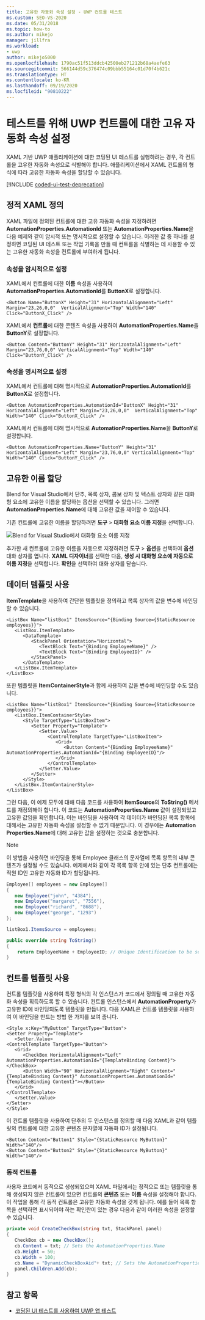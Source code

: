```yaml
---
title: 고유한 자동화 속성 설정 - UWP 컨트롤 테스트
ms.custom: SEO-VS-2020
ms.date: 05/31/2018
ms.topic: how-to
ms.author: mikejo
manager: jillfra
ms.workload:
- uwp
author: mikejo5000
ms.openlocfilehash: 1790ac51f513ddcb42500eb271212b68a4aefe63
ms.sourcegitcommit: 566144d59c376474c09bbb55164c01d70f4b621c
ms.translationtype: HT
ms.contentlocale: ko-KR
ms.lasthandoff: 09/19/2020
ms.locfileid: "90810222"
---
```

# <a name="set-a-unique-automation-property-for-uwp-controls-for-testing"></a>테스트를 위해 UWP 컨트롤에 대한 고유 자동화 속성 설정

XAML 기반 UWP 애플리케이션에 대한 코딩된 UI 테스트를 실행하려는 경우, 각 컨트롤을 고유한 자동화 속성으로 식별해야 합니다. 애플리케이션에서 XAML 컨트롤의 형식에 따라 고유한 자동화 속성을 할당할 수 있습니다.

[!INCLUDE [coded-ui-test-deprecation](includes/coded-ui-test-deprecation.md)]

## <a name="static-xaml-definition"></a>정적 XAML 정의

XAML 파일에 정의된 컨트롤에 대한 고유 자동화 속성을 지정하려면 **AutomationProperties.AutomationId** 또는 **AutomationProperties.Name**을 다음 예제와 같이 암시적 또는 명시적으로 설정할 수 있습니다. 이러한 값 중 하나를 설정하면 코딩된 UI 테스트 또는 작업 기록을 만들 때 컨트롤을 식별하는 데 사용할 수 있는 고유한 자동화 속성을 컨트롤에 부여하게 됩니다.

### <a name="set-the-property-implicitly"></a>속성을 암시적으로 설정

XAML에서 컨트롤에 대한 **이름** 속성을 사용하여 **AutomationProperties.AutomationId**를 **ButtonX**로 설정합니다.

```xaml
<Button Name="ButtonX" Height="31" HorizontalAlignment="Left" Margin="23,26,0,0"  VerticalAlignment="Top" Width="140" Click="ButtonX_Click" />
```

XAML에서 **컨트롤**에 대한 콘텐츠 속성을 사용하여 **AutomationProperties.Name**을 **ButtonY**로 설정합니다.

```xaml
<Button Content="ButtonY" Height="31" HorizontalAlignment="Left" Margin="23,76,0,0" VerticalAlignment="Top" Width="140" Click="ButtonY_Click" />
```

### <a name="set-the-property-explicitly"></a>속성을 명시적으로 설정

XAML에서 컨트롤에 대해 명시적으로 **AutomationProperties.AutomationId**를 **ButtonX**로 설정합니다.

```xaml
<Button AutomationProperties.AutomationId="ButtonX" Height="31" HorizontalAlignment="Left" Margin="23,26,0,0"  VerticalAlignment="Top" Width="140" Click="ButtonX_Click" />
```

XAML에서 컨트롤에 대해 명시적으로 **AutomationProperties.Name**을 **ButtonY**로 설정합니다.

```xaml
<Button AutomationProperties.Name="ButtonY" Height="31" HorizontalAlignment="Left" Margin="23,76,0,0" VerticalAlignment="Top" Width="140" Click="ButtonY_Click" />
```

## <a name="assign-unique-names"></a>고유한 이름 할당

Blend for Visual Studio에서 단추, 목록 상자, 콤보 상자 및 텍스트 상자와 같은 대화형 요소에 고유한 이름을 할당하는 옵션을 선택할 수 있습니다. 그러면 **AutomationProperties.Name**에 대해 고유한 값을 제어할 수 있습니다.

기존 컨트롤에 고유한 이름을 할당하려면 **도구** > **대화형 요소 이름 지정**을 선택합니다.

![Blend for Visual Studio에서 대화형 요소 이름 지정](../test/media/cuit_windowsstoreproperty_blend_1.png)

추가한 새 컨트롤에 고유한 이름을 자동으로 지정하려면 **도구** > **옵션**을 선택하여 **옵션** 대화 상자를 엽니다. **XAML 디자이너**를 선택한 다음, **생성 시 대화형 요소에 자동으로 이름 지정**을 선택합니다. **확인**을 선택하여 대화 상자를 닫습니다.

## <a name="use-a-data-template"></a>데이터 템플릿 사용

**ItemTemplate**을 사용하여 간단한 템플릿을 정의하고 목록 상자의 값을 변수에 바인딩할 수 있습니다.

```xaml
<ListBox Name="listBox1" ItemsSource="{Binding Source={StaticResource employees}}">
   <ListBox.ItemTemplate>
      <DataTemplate>
         <StackPanel Orientation="Horizontal">
            <TextBlock Text="{Binding EmployeeName}" />
            <TextBlock Text="{Binding EmployeeID}" />
         </StackPanel>
      </DataTemplate>
   </ListBox.ItemTemplate>
</ListBox>
```

또한 템플릿을 **ItemContainerStyle**과 함께 사용하여 값을 변수에 바인딩할 수도 있습니다.

```xaml
<ListBox Name="listBox1" ItemsSource="{Binding Source={StaticResource employees}}">
   <ListBox.ItemContainerStyle>
      <Style TargetType="ListBoxItem">
         <Setter Property="Template">
            <Setter.Value>
               <ControlTemplate TargetType="ListBoxItem">
                  <Grid>
                     <Button Content="{Binding EmployeeName}" AutomationProperties.AutomationId="{Binding EmployeeID}"/>
                  </Grid>
               </ControlTemplate>
            </Setter.Value>
         </Setter>
      </Style>
   </ListBox.ItemContainerStyle>
</ListBox>
```

그런 다음, 이 예제 모두에 대해 다음 코드를 사용하여 **ItemSource**의 **ToString()** 메서드를 재정의해야 합니다. 이 코드는 **AutomationProperties.Name** 값이 설정되었고 고유한 값임을 확인합니다. 이는 바인딩을 사용하여 각 데이터가 바인딩된 목록 항목에 대해서는 고유한 자동화 속성을 설정할 수 없기 때문입니다. 이 경우에는 **Automation Properties.Name**에 대해 고유한 값을 설정하는 것으로 충분합니다.

> [!NOTE]
> 이 방법을 사용하면 바인딩을 통해 Employee 클래스의 문자열에 목록 항목의 내부 콘텐츠가 설정될 수도 있습니다. 예제에서와 같이 각 목록 항목 안에 있는 단추 컨트롤에는 직원 ID인 고유한 자동화 ID가 할당됩니다.

```csharp
Employee[] employees = new Employee[]
{
   new Employee("john", "4384"),
   new Employee("margaret", "7556"),
   new Employee("richard", "8688"),
   new Employee("george", "1293")
};

listBox1.ItemsSource = employees;

public override string ToString()
{
    return EmployeeName + EmployeeID; // Unique Identification to be set as the AutomationProperties.Name
}
```

## <a name="use-a-control-template"></a>컨트롤 템플릿 사용

컨트롤 템플릿을 사용하여 특정 형식의 각 인스턴스가 코드에서 정의될 때 고유한 자동화 속성을 획득하도록 할 수 있습니다. 컨트롤 인스턴스에서 **AutomationProperty**가 고유한 ID에 바인딩되도록 템플릿을 만듭니다. 다음 XAML은 컨트롤 템플릿을 사용하여 이 바인딩을 만드는 방법 한 가지를 보여 줍니다.

```xaml
<Style x:Key="MyButton" TargetType="Button">
<Setter Property="Template">
   <Setter.Value>
<ControlTemplate TargetType="Button">
   <Grid>
      <CheckBox HorizontalAlignment="Left" AutomationProperties.AutomationId="{TemplateBinding Content}"></CheckBox>
      <Button Width="90" HorizontalAlignment="Right" Content="{TemplateBinding Content}" AutomationProperties.AutomationId="{TemplateBinding Content}"></Button>
   </Grid>
</ControlTemplate>
   </Setter.Value>
</Setter>
</Style>
```

이 컨트롤 템플릿을 사용하여 단추의 두 인스턴스를 정의할 때 다음 XAML과 같이 템플릿의 컨트롤에 대한 고유한 콘텐츠 문자열에 자동화 ID가 설정됩니다.

```xaml
<Button Content="Button1" Style="{StaticResource MyButton}" Width="140"/>
<Button Content="Button2" Style="{StaticResource MyButton}" Width="140"/>
```

### <a name="dynamic-controls"></a>동적 컨트롤

사용자 코드에서 동적으로 생성되었으며 XAML 파일에서는 정적으로 또는 템플릿을 통해 생성되지 않은 컨트롤이 있으면 컨트롤의 **콘텐츠** 또는 **이름** 속성을 설정해야 합니다. 이 작업을 통해 각 동적 컨트롤은 고유한 자동화 속성을 갖게 됩니다. 예를 들어 목록 항목을 선택하면 표시되어야 하는 확인란이 있는 경우 다음과 같이 이러한 속성을 설정할 수 있습니다.

```csharp
private void CreateCheckBox(string txt, StackPanel panel)
{
   CheckBox cb = new CheckBox();
   cb.Content = txt; // Sets the AutomationProperties.Name
   cb.Height = 50;
   cb.Width = 100;
   cb.Name = "DynamicCheckBoxAid"+ txt; // Sets the AutomationProperties.AutomationId
   panel.Children.Add(cb);
}
```

## <a name="see-also"></a>참고 항목

- [코딩된 UI 테스트를 사용하여 UWP 앱 테스트](../test/test-uwp-app-with-coded-ui-test.md)
